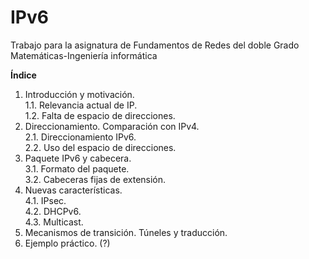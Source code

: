 IPv6
====

Trabajo para la asignatura de Fundamentos de Redes del doble Grado Matemáticas-Ingeniería informática

**Índice**

1. Introducción y motivación.  
1.1. Relevancia actual de IP.  
1.2. Falta de espacio de direcciones.  
2. Direccionamiento. Comparación con IPv4.  
2.1. Direccionamiento IPv6.  
2.2. Uso del espacio de direcciones.  
3. Paquete IPv6 y cabecera.   
3.1. Formato del paquete.  
3.2. Cabeceras fijas de extensión.  
4. Nuevas características.    
4.1. IPsec.  
4.2. DHCPv6.  
4.3. Multicast.  
5. Mecanismos de transición. Túneles y traducción.  
6. Ejemplo práctico. (?)  
